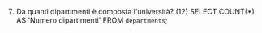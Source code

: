 7. Da quanti dipartimenti è composta l'università? (12)
   SELECT COUNT(*) AS 'Numero dipartimenti' FROM `departments`;
